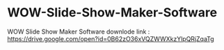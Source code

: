 # WOW-Slide-Show-Maker-Software
WOW Slide Show Maker Software
downlode link : https://drive.google.com/open?id=0B62zO36xVQZWWXkzYlpQRjZqaTg
